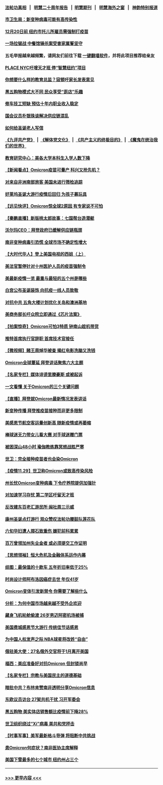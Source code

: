 #### [法轮功真相](https://github.com/gfw-breaker/truth/blob/master/README.md?t=0) &nbsp;&nbsp;|&nbsp;&nbsp; [明慧二十周年报告](https://github.com/gfw-breaker/mh-reports/blob/master/README.md?t=0) &nbsp;&nbsp;|&nbsp;&nbsp;[明慧期刊](https://github.com/gfw-breaker/mh-qikan) &nbsp;&nbsp;|&nbsp;&nbsp; [明慧海外之窗](https://github.com/gfw-breaker/mh-news/blob/master/README.md?t=0) &nbsp;&nbsp;|&nbsp;&nbsp; [神韵特别报道](https://github.com/gfw-breaker/mh-news/blob/master/shenyun.md?t=0)
#### [市卫生局：新变种病毒可能有高传染性](../pages/nsc412/n13407123.md?t=11301501) 
#### [12月20日前 纽约市托儿所雇员需强制打疫苗](../pages/nsc412/n13407135.md?t=11301501) 
#### [一场拉锯战 中餐馆锤杀案受害家属誓坚守](../pages/nsc412/n13407276.md?t=11301501) 
#### 五毛举报越来越频繁，请网友们前往下载 [一键翻墙软件](https://github.com/gfw-breaker/ssr-accounts)，并将此项目推荐给亲友
#### [PLACE NYC吁增天才班 停“智慧纽约”项目](../pages/nsc412/n13407270.md?t=11301501) 
#### [你想要什么样的教育总监？寇顿吁家长发表意见](../pages/nsc412/n13407284.md?t=11301501) 
#### [黑五购物模式大不同 民众享受“逛店”乐趣](../pages/nsc412/n13407264.md?t=11301501) 
#### [修车技工短缺 预估十年内职业收入稳定](../pages/nsc412/n13407221.md?t=11301501) 
#### [国会议员朴银珠谈解决供应链混乱](../pages/nsc412/n13407175.md?t=11301501) 
#### [如何给圣诞老人写信](../pages/nsc412/n13406933.md?t=11301501) 
#### [《九评共产党》](https://github.com/begood0513/9ping.md/blob/master/README.md) &nbsp;|&nbsp; [《解体党文化》](../../../../jtdwh.md/blob/master/README.md)  &nbsp;|&nbsp; [《共产主义的终极目的》](../../../../gczydzjmd.md/blob/master/README.md) &nbsp;|&nbsp; [《魔鬼在统治我们的世界》](../../../../mgztzwmdsj.md/blob/master/README.md) 
#### [教育研究中心：美各大学本科生入学人数下降](../pages/nsc412/n13406653.md?t=11301501) 
#### [【新闻看点】Omicron疫苗可量产 科兴又抢先机？](../pages/nsc412/n13406417.md?t=11301501) 
#### [对来自非洲南部旅客 美国未进行筛检追踪](../pages/nsc412/n13406749.md?t=11301501) 
#### [好莱坞圣诞大游行疫情后回归 为孩子募玩具](../pages/nsc412/n13406838.md?t=11301501) 
#### [【远见快评】Omicron惊全球2原因 有专家说不可怕](../pages/nsc412/n13406648.md?t=11301501) 
#### [【秦鹏直播】新版桃太郎故事：七国帮台造潜艇](../pages/nsc412/n13406660.md?t=11301501) 
#### [沃尔玛CEO：拜登政府已缓解供应链瓶颈](../pages/nsc412/n13406520.md?t=11301501) 
#### [南非变种病毒引恐慌 全球市场不确定性增大](../pages/nsc412/n13406757.md?t=11301501) 
#### [【大时代华人】登上美国电视的西姐（上）](../pages/nsc412/n13406473.md?t=11301501) 
#### [美法官暂停针对十州医护人员的疫苗强制令](../pages/nsc412/n13406557.md?t=11301501) 
#### [美最新疫情一览 最重与最轻的五个州是哪些](../pages/nsc412/n13406544.md?t=11301501) 
#### [白宫公布圣诞装饰 向抗疫一线人员致敬](../pages/nsc412/n13406395.md?t=11301501) 
#### [对抗中共 五角大楼计划优化关岛和澳洲基地](../pages/nsc412/n13406412.md?t=11301501) 
#### [美商务部长吁众院立即通过《芯片法案》](../pages/nsc412/n13406424.md?t=11301501) 
#### [【拍案惊奇】Omicron可怕3特质 钟南山趁机带货](../pages/nsc412/n13406337.md?t=11301501) 
#### [推特首席执行官辞职 首席技术官接任](../pages/nsc412/n13406173.md?t=11301501) 
#### [【微视频】赌王周焯华被查 揭红电影洗脑又洗钱](../pages/nsc412/n13406076.md?t=11301501) 
#### [Omicron全球蔓延 拜登讲话聚焦六大主题](../pages/nsc412/n13406318.md?t=11301501) 
#### [【名家专栏】媒体诽谤里滕豪斯 或被起诉](../pages/nsc412/n13405795.md?t=11301501) 
#### [一文看懂 关于Omicron的三个关键问题](../pages/nsc412/n13406253.md?t=11301501) 
#### [【直播】拜登就Omicron最新情况发表讲话](../pages/nsc412/n13406233.md?t=11301501) 
#### [新变种传播 拜登推疫苗接种而非更多限制](../pages/nsc412/n13406071.md?t=11301501) 
#### [美感恩节航空客运量创新高 随新疫情或再萎缩](../pages/nsc412/n13406062.md?t=11301501) 
#### [棒球迷无力带女儿看大赛 对手球迷赠门票](../pages/nsc412/n13405387.md?t=11301501) 
#### [被困深山48小时 瑜伽教练靠冥想战胜严寒](../pages/nsc412/n13405178.md?t=11301501) 
#### [世卫：完全接种疫苗者也会染Omicron](../pages/nsc412/n13405633.md?t=11301501) 
#### [【疫情11.29】世卫称Omicron或致高传染风险](../pages/nsc412/n13405459.md?t=11301501) 
#### [州长忧Omicron变种病毒 下令疗养院提供加强针](../pages/nsc412/n13404970.md?t=11301501) 
#### [对加速学习存忧 第二学区吁留天才班](../pages/nsc412/n13405002.md?t=11301501) 
#### [反改建东百老汇游民所 闽社周三示威](../pages/nsc412/n13404899.md?t=11301501) 
#### [康州圣诞点灯游行 观众赞叹法轮功腰鼓队莲花队](../pages/nsc412/n13405040.md?t=11301501) 
#### [六旬华妇遭人掷石致重伤 嫌犯前科累累](../pages/nsc412/n13405006.md?t=11301501) 
#### [百万曾领加州失业金者 或必须提交工作证明](../pages/nsc412/n13404500.md?t=11301501) 
#### [【思想领袖】恒大危机及金融体系运作内幕](../pages/nsc412/n13377415.md?t=11301501) 
#### [组图：最保值的十款车 五年折旧率低于25%](../pages/nsc412/n13396817.md?t=11301501) 
#### [时尚设计师阿布洛因癌症去世 年仅41岁](../pages/nsc412/n13404497.md?t=11301501) 
#### [Omicron变体引发新禁令 你需要了解些什么](../pages/nsc412/n13402973.md?t=11301501) 
#### [分析：为何中国市场越来越不受外企欢迎](../pages/nsc412/n13399118.md?t=11301501) 
#### [藏身飞机轮舱偷渡 26岁男迈阿密机场被捕](../pages/nsc412/n13404456.md?t=11301501) 
#### [美国费城感恩节大游行 传统佳节话感恩](../pages/nsc412/n13404408.md?t=11301501) 
#### [为中国人权发声之际 NBA球星将改姓“自由”](../pages/nsc412/n13404464.md?t=11301501) 
#### [俄驻美大使：27名俄外交官将于1月离开美国](../pages/nsc412/n13404354.md?t=11301501) 
#### [福西：美应准备好对抗Omicron 但封锁尚早](../pages/nsc412/n13404277.md?t=11301501) 
#### [【名家专栏】宗教与美国民主的道德基础](../pages/nsc412/n13403931.md?t=11301501) 
#### [暗批中共？布林肯赞南非透明分享Omicron信息](../pages/nsc412/n13404342.md?t=11301501) 
#### [东欧议员访台 27架共机干扰 习开军委会](../pages/nsc412/n13404164.md?t=11301501) 
#### [黑五购物 美实体店销售额比疫情前下降28%](../pages/nsc412/n13403254.md?t=11301501) 
#### [世卫组织绕过“Xi”病毒 美共和党抨击](../pages/nsc412/n13404057.md?t=11301501) 
#### [【时事军事】美军最新格斗导弹 将阻断中共挑战](../pages/nsc412/n13403356.md?t=11301501) 
#### [患Omicron何症状？南非医协主席解释](../pages/nsc412/n13403880.md?t=11301501) 
#### [美国下雪最多的七个城市 纽约州占三个](../pages/nsc412/n13399459.md?t=11301501) 

----
#### [ >>> 更早内容 <<< ](../indexes/nsc412-earlier.md)
